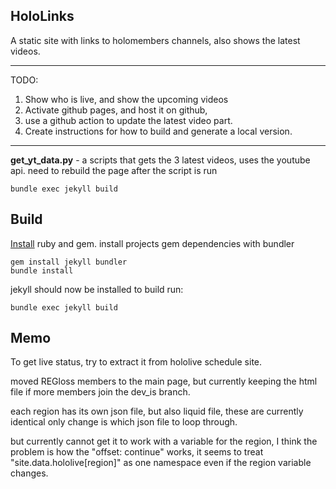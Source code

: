 ## HoloLinks

A static site with links to holomembers channels, also shows the latest videos.

---

TODO:
1. Show who is live, and show the upcoming videos
2. Activate github pages, and host it on github,
3. use a github action to update the latest video part.
4. Create instructions for how to build and generate a local version.

---

**get_yt_data.py** - a scripts that gets the 3 latest videos, uses the youtube api.
need to rebuild the page after the script is run

	bundle exec jekyll build

## Build

[Install](https://jekyllrb.com/docs/installation/) ruby and gem.
install projects gem dependencies with bundler

	gem install jekyll bundler
	bundle install

jekyll should now be installed to build run:

	bundle exec jekyll build

## Memo
To get live status, try to extract it from hololive schedule site.

moved REGloss members to the main page, but currently keeping the html file
if more members join the dev_is branch.

each region has its own json file, but also liquid file, these are
currently identical only change is which json file to loop through.

but currently cannot get it to work with a variable for the region,
I think the problem is how the "offset: continue" works, it seems to
treat "site.data.hololive[region]" as one namespace even if the
region variable changes.
